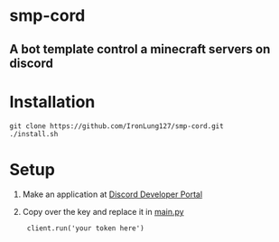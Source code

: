 # smp-cord
## A bot template control a minecraft servers on discord

# Installation

    git clone https://github.com/IronLung127/smp-cord.git
    ./install.sh

# Setup

1. Make an application at  [Discord Developer Portal](https://discord.com/developers/applications)
2. Copy over the key and replace it in [main.py](https://github.com/IronLung127/smp-cord/blob/dev/main.py)

        client.run('your token here')  
